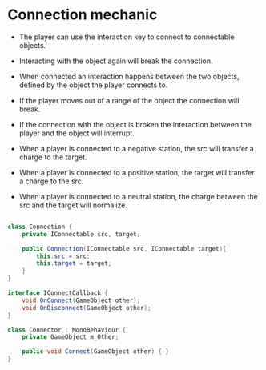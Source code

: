 # Connection mechanic

- The player can use the interaction key to connect to connectable objects.
- Interacting with the object again will break the connection.
- When connected an interaction happens between the two objects, defined by the object the player connects to.
- If the player moves out of a range of the object the connection will break.
- If the connection with the object is broken the interaction between the player and the object will interrupt.

- When a player is connected to a negative station, the src will transfer a charge to the target.
- When a player is connected to a positive station, the target will transfer a charge to the src.
- When a player is connected to a neutral station, the charge between the src and the target will normalize.

```C#

class Connection {
    private IConnectable src, target;

    public Connection(IConnectable src, IConnectable target){
        this.src = src;
        this.target = target;
    }
}

interface IConnectCallback {
    void OnConnect(GameObject other);
    void OnDisconnect(GameObject other);
}

class Connector : MonoBehaviour {
    private GameObject m_Other;

    public void Connect(GameObject other) { }
}


```
